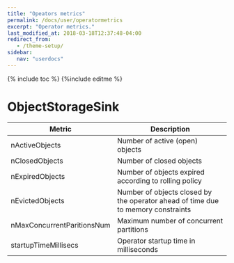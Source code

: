 ```yaml
---
title: "Opeators metrics"
permalink: /docs/user/operatormetrics
excerpt: "Operator metrics."
last_modified_at: 2018-03-18T12:37:48-04:00
redirect_from:
   - /theme-setup/
sidebar:
   nav: "userdocs"
---
```

{% include toc %}
{%include editme %}

# ObjectStorageSink

|Metric		                |Description							   |
|---------------------------|------------------------------------------|
|nActiveObjects	            | Number of active (open) objects|
|nClosedObjects	            | Number of closed objects|
|nExpiredObjects            | Number of objects expired according to rolling policy|
|nEvictedObjects            | Number of objects closed by the operator ahead of time due to memory constraints|
|nMaxConcurrentParitionsNum	| Maximum number of concurrent partitions|
|startupTimeMillisecs	    | Operator startup time in milliseconds|

